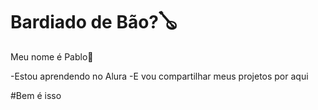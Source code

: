 # Bardiado de Bão?🪕

Meu nome é Pablo🥖

-Estou aprendendo no Alura
-E vou compartilhar meus projetos por aqui

#Bem é isso




